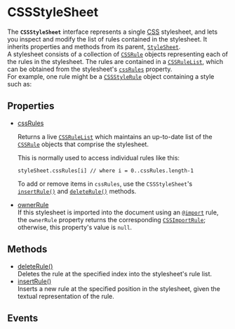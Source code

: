 # CSSStyleSheet

<div class='overview'><span class="seoSummary">The <strong><code>CSSStyleSheet</code></strong> interface represents a single <a href="/en-US/docs/Web/CSS">CSS</a> stylesheet, and lets you inspect and modify the list of rules contained in the stylesheet.</span> It inherits properties and methods from its parent, <a href="/en-US/docs/Web/API/StyleSheet" title="An object implementing the StyleSheet interface represents a single style sheet. CSS style sheets will further implement the more specialized CSSStyleSheet interface."><code>StyleSheet</code></a>.</div>

<div class='overview'>A stylesheet consists of a collection of <a href="/en-US/docs/Web/API/CSSRule" title="The CSSRule interface represents a single CSS rule. There are several types of rules, listed in the Type constants section below."><code>CSSRule</code></a> objects representing each of the rules in the stylesheet. The rules are contained in a <a href="/en-US/docs/Web/API/CSSRuleList" title="A CSSRuleList is an (indirect-modify only) array-like object containing an ordered collection of CSSRule objects."><code>CSSRuleList</code></a>, which can be obtained from the stylesheet's <a href="/en-US/docs/Web/API/CSSStyleSheet/cssRules" title="The read-only CSSStyleSheet property cssRules returns a live CSSRuleList which provides a real-time, up-to-date list of every CSS rule which comprises the stylesheet."><code>cssRules</code></a> property.</div>

<div class='overview'>For example, one rule might be a <a href="/en-US/docs/Web/API/CSSStyleRule" title="CSSStyleRule represents a single CSS style rule. It implements the CSSRule interface with a type value of 1 (CSSRule.STYLE_RULE)."><code>CSSStyleRule</code></a> object containing a style such as:</div>

## Properties

<ul class="items properties">
  <li>
    <a href="">cssRules</a>
    <div>
 <p>Returns a live <a href="/en-US/docs/Web/API/CSSRuleList" title="A CSSRuleList is an (indirect-modify only) array-like object containing an ordered collection of CSSRule objects."><code>CSSRuleList</code></a> which maintains an up-to-date list of the <a href="/en-US/docs/Web/API/CSSRule" title="The CSSRule interface represents a single CSS rule. There are several types of rules, listed in the Type constants section below."><code>CSSRule</code></a> objects that comprise the stylesheet.</p>
 <p>This is normally used to access individual rules like this:</p>
 <pre><code>styleSheet.cssRules[i] // where i = 0..cssRules.length-1</code></pre>
 <p>To add or remove items in <code>cssRules</code>, use the&nbsp;<code>CSSStyleSheet</code>'s <a href="/en-US/docs/Web/API/CSSStyleSheet/insertRule" title="The CSSStyleSheet.insertRule() method inserts a new CSS rule into the current style sheet, with some restrictions."><code>insertRule()</code></a> and <a href="/en-US/docs/Web/API/CSSStyleSheet/deleteRule" title="The CSSStyleSheet method deleteRule() removes a rule from the stylesheet object."><code>deleteRule()</code></a> methods.</p>
 </div>
  </li>
  <li>
    <a href="">ownerRule</a>
    <div>If this stylesheet is imported into the document using an <a href="/en-US/docs/Web/CSS/@import" title="The @import CSS at-rule is used to import style rules from other style sheets. These rules must precede all other types of rules, except @charset rules; as it is not a nested statement, @import cannot be used inside conditional group at-rules."><code>@import</code></a> rule, the <code>ownerRule</code> property returns the corresponding <a class="new" href="/en-US/docs/Web/API/CSSImportRule" rel="nofollow" title="The documentation about this has not yet been written; please consider contributing!"><code>CSSImportRule</code></a>; otherwise, this property's value is <code>null</code>.</div>
  </li>
</ul>

## Methods

<ul class="items methods">
  <li>
    <a href="">deleteRule()</a>
    <div>Deletes the rule at the specified index into the stylesheet's rule list.</div>
  </li>
  <li>
    <a href="">insertRule()</a>
    <div>Inserts a new rule at the specified position in the stylesheet, given the textual representation of the rule.</div>
  </li>
</ul>

## Events
